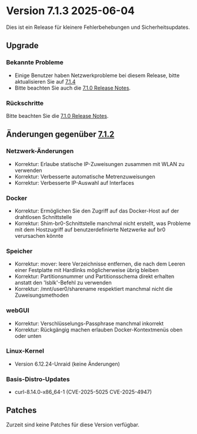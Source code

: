 # Version 7.1.3 2025-06-04

Dies ist ein Release für kleinere Fehlerbehebungen und Sicherheitsupdates.

## Upgrade

### Bekannte Probleme

- Einige Benutzer haben Netzwerkprobleme bei diesem Release, bitte aktualisieren Sie auf [7.1.4](7.1.4.md)
- Bitte beachten Sie auch die [7.1.0 Release Notes](7.1.0.md#known-issues).

### Rückschritte

Bitte beachten Sie die [7.1.0 Release Notes](7.1.0.md#rolling-back).

## Änderungen gegenüber [7.1.2](7.1.2.md)

### Netzwerk-Änderungen

- Korrektur: Erlaube statische IP-Zuweisungen zusammen mit WLAN zu verwenden
- Korrektur: Verbesserte automatische Metrenzuweisungen
- Korrektur: Verbesserte IP-Auswahl auf Interfaces

### Docker

- Korrektur: Ermöglichen Sie den Zugriff auf das Docker-Host auf der drahtlosen Schnittstelle
- Korrektur: Shim-br0-Schnittstelle manchmal nicht erstellt, was Probleme mit dem Hostzugriff auf benutzerdefinierte Netzwerke auf br0 verursachen könnte

### Speicher

- Korrektur: mover: leere Verzeichnisse entfernen, die nach dem Leeren einer Festplatte mit Hardlinks möglicherweise übrig bleiben
- Korrektur: Partitionsnummer und Partitionsschema direkt erhalten anstatt den 'lsblk'-Befehl zu verwenden
- Korrektur: /mnt/user0/sharename respektiert manchmal nicht die Zuweisungsmethoden

### webGUI

- Korrektur: Verschlüsselungs-Passphrase manchmal inkorrekt
- Korrektur: Rückgängig machen erlauben Docker-Kontextmenüs oben oder unten

### Linux-Kernel

- Version 6.12.24-Unraid (keine Änderungen)

### Basis-Distro-Updates

- curl-8.14.0-x86\_64-1 (CVE-2025-5025 CVE-2025-4947)

## Patches

Zurzeit sind keine Patches für diese Version verfügbar.
